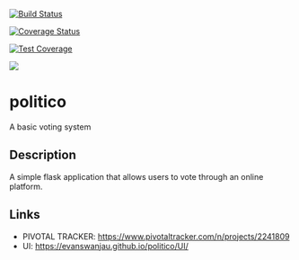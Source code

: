[![Build Status](https://travis-ci.com/evanswanjau/politico.svg?branch=develop)](https://travis-ci.com/evanswanjau/politico)


[![Coverage Status](https://coveralls.io/repos/github/evanswanjau/politico/badge.svg?branch=master)](https://coveralls.io/github/evanswanjau/politico?branch=master)

[![Test Coverage](https://api.codeclimate.com/v1/badges/a99a88d28ad37a79dbf6/test_coverage)](https://codeclimate.com/github/codeclimate/codeclimate/test_coverage)


<a href="https://codeclimate.com/github/codeclimate/codeclimate/maintainability"><img src="https://api.codeclimate.com/v1/badges/a99a88d28ad37a79dbf6/maintainability" /></a>


# politico
A basic voting system

## Description
A simple flask application that allows users to vote through an online platform.

## Links
* PIVOTAL TRACKER: https://www.pivotaltracker.com/n/projects/2241809
* UI: https://evanswanjau.github.io/politico/UI/
